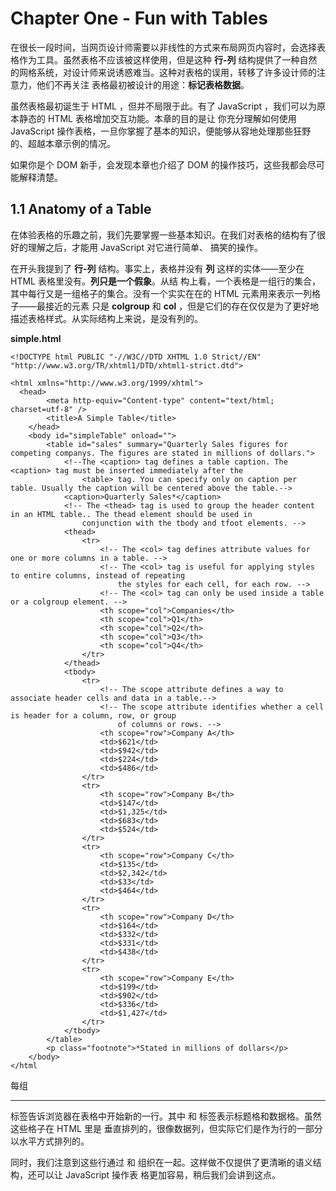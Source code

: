 # Chapter One - Fun with Tables

在很长一段时间，当网页设计师需要以非线性的方式来布局网页内容时，会选择表格作为工具。虽然表格不应该被这样使用，但是这种 
**行-列** 结构提供了一种自然的网格系统，对设计师来说诱惑难当。这种对表格的误用，转移了许多设计师的注意力，他们不再关注
表格最初被设计的用途：**标记表格数据**。

虽然表格最初诞生于 HTML ，但并不局限于此。有了 JavaScript ，我们可以为原本静态的 HTML 表格增加交互功能。本章的目的是让
你充分理解如何使用 JavaScript 操作表格，一旦你掌握了基本的知识，便能够从容地处理那些狂野的、超越本章示例的情况。

如果你是个 DOM 新手，会发现本章也介绍了 DOM 的操作技巧，这些我都会尽可能解释清楚。

## 1.1 Anatomy of a Table
在体验表格的乐趣之前，我们先要掌握一些基本知识。在我们对表格的结构有了很好的理解之后，才能用 JavaScript 对它进行简单、
搞笑的操作。

在开头我提到了 **行-列** 结构。事实上，表格并没有 **列** 这样的实体——至少在 HTML 表格里没有。**列只是一个假象**。从结
构上看，一个表格是一组行的集合，其中每行又是一组格子的集合。没有一个实实在在的 HTML 元素用来表示一列格子——最接近的元素
只是 **colgroup** 和 **col** ，但是它们的存在仅仅是为了更好地描述表格样式。从实际结构上来说，是没有列的。

**simple.html**

    <!DOCTYPE html PUBLIC "-//W3C//DTD XHTML 1.0 Strict//EN" "http://www.w3.org/TR/xhtml1/DTD/xhtml1-strict.dtd">
    
    <html xmlns="http://www.w3.org/1999/xhtml">
      <head>
    		<meta http-equiv="Content-type" content="text/html; charset=utf-8" />
    		<title>A Simple Table</title>    		
    	</head>
    	<body id="simpleTable" onload="">
    		<table id="sales" summary="Quarterly Sales figures for competing companys. The figures are stated in millions of dollars.">
    			<!--The <caption> tag defines a table caption. The <caption> tag must be inserted immediately after the 
    				<table> tag. You can specify only on caption per table. Usually the caption will be centered above the table.-->
    			<caption>Quarterly Sales*</caption>
    			<!-- The <thead> tag is used to group the header content in an HTML table.. The thead element should be used in 
    				conjunction with the tbody and tfoot elements. -->
    			<thead>
    				<tr>
    					<!-- The <col> tag defines attribute values for one or more columns in a table. -->
    					<!-- The <col> tag is useful for applying styles to entire columns, instead of repeating
    						the styles for each cell, for each row. -->
    					<!-- The <col> tag can only be used inside a table or a colgroup element. -->
    					<th scope="col">Companies</th>
    					<th scope="col">Q1</th>
    					<th scope="col">Q2</th>
    					<th scope="col">Q3</th>
    					<th scope="col">Q4</th>
    				</tr>
    			</thead>
    			<tbody>
    				<tr>
    					<!-- The scope attribute defines a way to associate header cells and data in a table.-->
    					<!-- The scope attribute identifies whether a cell is header for a column, row, or group
    						of columns or rows. -->
    					<th scope="row">Company A</th>
    					<td>$621</td>
    					<td>$942</td>
    					<td>$224</td>
    					<td>$486</td>
    				</tr>
    				<tr>
    					<th scope="row">Company B</th>
    					<td>$147</td>
    					<td>$1,325</td>
    					<td>$683</td>
    					<td>$524</td>
    				</tr>
    				<tr>
    					<th scope="row">Company C</th>
    					<td>$135</td>
    					<td>$2,342</td>
    					<td>$33</td>
    					<td>$464</td>
    				</tr>
    				<tr>
    					<th scope="row">Company D</th>
    					<td>$164</td>
    					<td>$332</td>
    					<td>$331</td>
    					<td>$438</td>
    				</tr>
    				<tr>
    					<th scope="row">Company E</th>
    					<td>$199</td>
    					<td>$902</td>
    					<td>$336</td>
    					<td>$1,427</td>
    				</tr>
    			</tbody>
    		</table>
    		<p class="footnote">*Stated in millions of dollars</p>
    	</body>
    </html

每组 <hr></hr> 标签告诉浏览器在表格中开始新的一行。其中 <th> 和 <td> 标签表示标题格和数据格。虽然这些格子在 HTML 里是
垂直排列的，很像数据列，但实际它们是作为行的一部分以水平方式排列的。

同时，我们注意到这些行通过 <thead> 和 <tbody> 组织在一起。这样做不仅提供了更清晰的语义结构，还可以让 JavaScript 操作表
格更加容易，稍后我们会讲到这点。

  